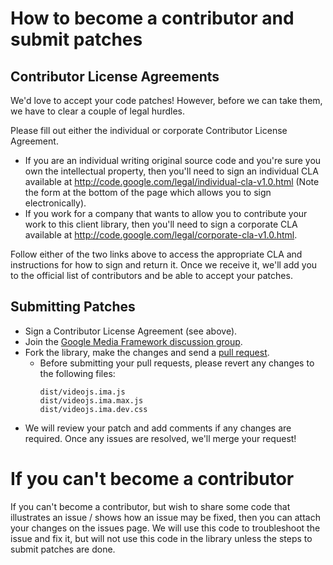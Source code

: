 # How to become a contributor and submit patches

## Contributor License Agreements

We'd love to accept your code patches! However, before we can take them, we have to clear a couple of legal hurdles.

Please fill out either the individual or corporate Contributor License Agreement.

- If you are an individual writing original source code and you're sure you own the intellectual property, then you'll need to sign an individual CLA available at http://code.google.com/legal/individual-cla-v1.0.html (Note the form at the bottom of the page which allows you to sign electronically).
- If you work for a company that wants to allow you to contribute your work to this client library, then you'll need to sign a corporate CLA available at http://code.google.com/legal/corporate-cla-v1.0.html.

Follow either of the two links above to access the appropriate CLA and instructions for how to sign and return it. Once we receive it, we'll add you to the official list of contributors and be able to accept your patches.

## Submitting Patches

- Sign a Contributor License Agreement (see above).
- Join the [Google Media Framework discussion group](http://groups.google.com/d/forum/google-media-framework).
- Fork the library, make the changes and send a [pull request](https://help.github.com/articles/using-pull-requests).
  - Before submitting your pull requests, please revert any changes to the following files:
    ```
    dist/videojs.ima.js
    dist/videojs.ima.max.js
    dist/videojs.ima.dev.css
    ```
- We will review your patch and add comments if any changes are required. Once any issues are resolved, we'll merge your request!

# If you can't become a contributor

If you can't become a contributor, but wish to share some code that illustrates an issue / shows how an issue may be fixed, then you can attach your changes on the issues page. We will use this code to troubleshoot the issue and fix it, but will not use this code in the library unless the steps to submit patches are done.
